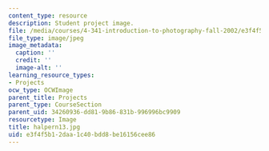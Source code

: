 ```yaml
---
content_type: resource
description: Student project image.
file: /media/courses/4-341-introduction-to-photography-fall-2002/e3f4f5b12daa1c40bdd8be16156cee86_halpern13.jpg
file_type: image/jpeg
image_metadata:
  caption: ''
  credit: ''
  image-alt: ''
learning_resource_types:
- Projects
ocw_type: OCWImage
parent_title: Projects
parent_type: CourseSection
parent_uid: 34260936-dd81-9b86-831b-996996bc9909
resourcetype: Image
title: halpern13.jpg
uid: e3f4f5b1-2daa-1c40-bdd8-be16156cee86
---
```

